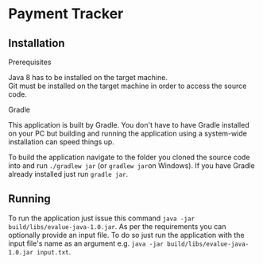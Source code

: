 Payment Tracker
===============

Installation
------------

Prerequisites

Java 8 has to be installed on the target machine.   
Git must be installed on the target machine in order to access the source code. 

Gradle

This application is built by Gradle. You don't have to have Gradle installed on your PC but building and running the application using a system-wide installation can speed things up.

To build the application navigate to the folder you cloned the source code into and run `./gradlew jar` (or `gradlew jar`on Windows). If you have Gradle already installed just run `gradle jar`.

Running
-------

To run the application just issue this command `java -jar build/libs/evalue-java-1.0.jar`. As per the requirements you can optionally provide an input file. To do so just run the application with the input file's name as an argument e.g. `java -jar build/libs/evalue-java-1.0.jar input.txt`.
